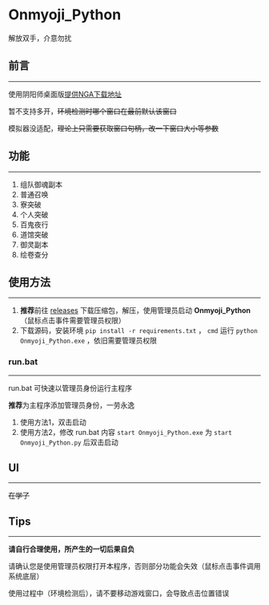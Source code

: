# Onmyoji_Python

解放双手，介意勿扰

## 前言

---
使用阴阳师桌面版[提供NGA下载地址](https://nga.178.com/read.php?tid=29661629)

暂不支持多开，~~环境检测时哪个窗口在最前默认该窗口~~

模拟器没适配，~~理论上只需要获取窗口句柄，改一下窗口大小等参数~~

## 功能

---

1. 组队御魂副本
2. 普通召唤
3. 寮突破
4. 个人突破
5. 百鬼夜行
6. 道馆突破
7. 御灵副本
8. 绘卷查分

## 使用方法

---

1. **推荐**前往 [releases](https://github.com/AquamarineCyan/Onmyoji_Python/releases) 下载压缩包，解压，使用管理员启动 **Onmyoji_Python** （鼠标点击事件需要管理员权限）
2. 下载源码，安装环境 `pip install -r requirements.txt` ， `cmd` 运行 `python Onmyoji_Python.exe` ，依旧需要管理员权限

### run.bat

---

run.bat 可快速以管理员身份运行主程序

**推荐**为主程序添加管理员身份，一劳永逸

1. 使用方法1，双击启动
2. 使用方法2，修改 run.bat 内容 `start Onmyoji_Python.exe` 为 `start Onmyoji_Python.py` 后双击启动

## UI

---

~~在学了~~

## Tips

---

**请自行合理使用，所产生的一切后果自负**

请确认您是使用管理员权限打开本程序，否则部分功能会失效（鼠标点击事件调用系统底层）

使用过程中（环境检测后），请不要移动游戏窗口，会导致点击位置错误

